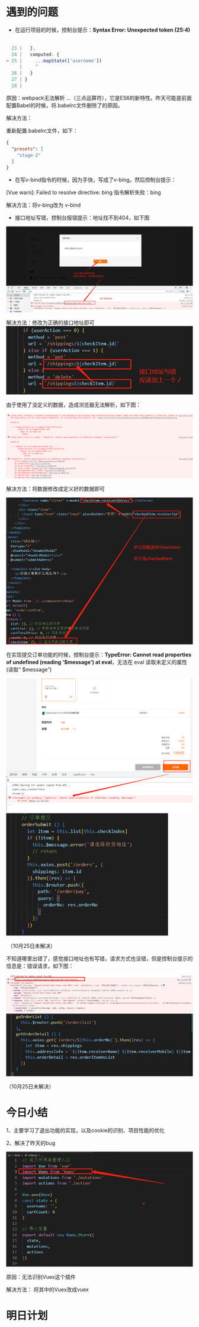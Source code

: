 # 遇到的问题

- 在运行项目的时候，控制台提示：**Syntax Error: Unexpected token (25:4)**

```js

  23 |   },
  24 |   computed: {
> 25 |     ...mapState(['username'])
     |     ^
  26 |   }
  27 | }
  28 |
```

原因：webpack无法解析 ...（三点运算符），它是ES6的新特性。昨天可能是前面配置Babel的时候，将.babelrc文件删除了的原因。

解决方法：

重新配置.babelrc文件，如下：

```json
{
  "presets": [
    "stage-2"
  ]
}
```



- 在写v-bind指令的时候，因为手快，写成了v-bing。然后控制台提示：

[Vue warn]: Failed to resolve directive: bing   指令解析失败：bing

解决方法：将v-bing改为 v-bind



- 接口地址写错，控制台报错提示：地址找不到404，如下图

<img src="picture/25-1.jpg" alt="输入图片说明" style="zoom:80%;" />

解决方法：修改为正确的接口地址即可
<img src="picture/25-1-1.jpg" alt="输入图片说明" style="zoom:80%;" />

由于使用了没定义的数据，造成浏览器无法解析，如下图：

<img src="picture/25-2.png" alt="输入图片说明" style="zoom:80%;" />

解决方法：将数据修改成定义好的数据即可

<img src="picture/25-2-1.png" alt="输入图片说明" style="zoom:80%;" />

在实现提交订单功能的时候，控制台提示：**TypeError: Cannot read properties of undefined (reading '$message')     at eval**，无法在 eval 读取未定义的属性(读取“ $message”)

<img src="picture/25-3.png" alt="输入图片说明" style="zoom:80%;" />



<img src="picture/25-3-1.png" alt="输入图片说明" style="zoom:80%;" />

​	（10月25日未解决）



不知道哪里出错了，感觉接口地址也有写错，请求方式也没错，但是控制台提示的信息是：错误请求，如下图：

<img src="picture/25-4.jpg" alt="输入图片说明" style="zoom:80%;" />

<img src="picture/25-4-1.png" alt="输入图片说明" style="zoom:80%;" />

（10月25日未解决）









# 今日小结

1、主要学习了退出功能的实现，以及cookie的识别、项目性能的优化

2、解决了昨天的bug

![输入图片说明](picture/%E6%89%93%E5%8C%85%E5%87%BA%E9%94%99%E7%9A%84%E5%8E%9F%E5%9B%A0.png)

原因：无法识别Vuex这个插件

解决方法：
将其中的Vuex改成vuex

# 明日计划

